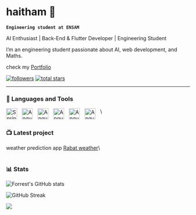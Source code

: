 # haitham 👋

**`Engineering student at ENSAM`**

AI Enthusiast | Back-End & Flutter Developer | Engineering Student

I’m an engineering student passionate about AI, web development, and Maths.

check my [Portfolio](https://haitham-elm.vercel.app/)

 <p align="left">
      <a href="https://github.com/ElmekaouiHaitham?tab=followers">
         <img alt="followers" title="Follow me on Github" src="https://custom-icon-badges.demolab.com/github/followers/ElmekaouiHaitham?color=236ad3&labelColor=1155ba&style=for-the-badge&logo=person-add&label=Follow&logoColor=white"/></a>
      <a href="https://github.com/ElmekaouiHaitham?tab=repositories&sort=stargazers">
         <img alt="total stars" title="Total stars on GitHub" src="https://custom-icon-badges.demolab.com/github/stars/ElmekaouiHaitham?color=55960c&style=for-the-badge&labelColor=488207&logo=star"/></a>
   </p>

---

### 🧰 Languages and Tools

<img align="left" alt="Spring" width="30px" style="padding-right:10px;" src="https://cdn.jsdelivr.net/gh/devicons/devicon@latest/icons/flask/flask-original-wordmark.svg" />

<img align="left" alt="Angular" width="30px" style="padding-right:10px;" src="https://cdn.jsdelivr.net/gh/devicons/devicon@latest/icons/nextjs/nextjs-original.svg" />

<img align="left" alt="Angular" width="30px" style="padding-right:10px;" src="https://cdn.jsdelivr.net/gh/devicons/devicon@latest/icons/python/python-original.svg" />
<img align="left" alt="Angular" width="30px" style="padding-right:10px;" src="https://cdn.jsdelivr.net/gh/devicons/devicon@latest/icons/scikitlearn/scikitlearn-original.svg" />

<img align="left" alt="Angular" width="30px" style="padding-right:10px;" style="padding-right:10px;" src="https://cdn.jsdelivr.net/gh/devicons/devicon@latest/icons/flutter/flutter-original.svg" />

<img align="left" alt="Angular" width="30px" style="padding-right:10px;" style="padding-right:10px;" src="https://cdn.jsdelivr.net/gh/devicons/devicon/icons/dart/dart-original.svg" />\

#

### 📺 Latest project

weather prediction app [Rabat weather](https://rabat-weather.vercel.app/weather)\

#

### 📊 Stats



![Forrest's GitHub stats](https://github-readme-stats.vercel.app/api?username=ElmekaouiHaitham&show_icons=true&theme=gruvbox)

![GitHub Streak](https://streak-stats.demolab.com?user=ElmekaouiHaitham&theme=gruvbox&border_radius=4.5)

<p align="left">
  <img  src="https://github-readme-stats.vercel.app/api/top-langs/?username=ElmekaouiHaitham&theme=dark&hide_langs_below=1" />
    
</p>
